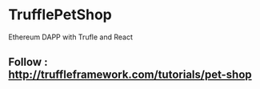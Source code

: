 # TrufflePetShop
Ethereum DAPP with Trufle and React 

## Follow : http://truffleframework.com/tutorials/pet-shop
